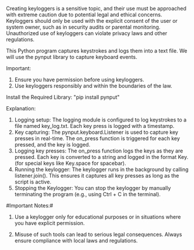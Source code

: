 Creating keyloggers is a sensitive topic, and their use must be approached with extreme caution due to potential legal and ethical concerns. 
Keyloggers should only be used with the explicit consent of the user or system owner, such as in security audits or parental monitoring. 
Unauthorized use of keyloggers can violate privacy laws and other regulations.

This Python program captures keystrokes and logs them into a text file. We will use the pynput library to capture keyboard events.

Important:
1. Ensure you have permission before using keyloggers.
2. Use keyloggers responsibly and within the boundaries of the law.

Install the Required Library:
"pip install pynput"

Explanation:

1. Logging setup:
  The logging module is configured to log keystrokes to a file named key_log.txt. Each key press is logged with a timestamp.
2. Key capturing:
  The pynput.keyboard.Listener is used to capture key presses in real-time. The on_press function is triggered for each key pressed, and the key is logged.
3. Logging key presses:
  The on_press function logs the keys as they are pressed. Each key is converted to a string and logged in the format Key.<key> (for special keys like Key.space for spacebar).
4. Running the keylogger:
  The keylogger runs in the background by calling listener.join(). This ensures it captures all key presses as long as the script is active.
5. Stopping the Keylogger:
  You can stop the keylogger by manually terminating the program (e.g., using Ctrl + C in the terminal).

#Important Notes:#
1. Use a keylogger only for educational purposes or in situations where you have explicit permission.

2. Misuse of such tools can lead to serious legal consequences. Always ensure compliance with local laws and regulations.
